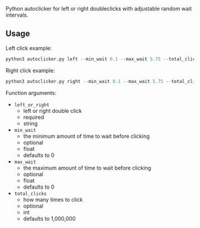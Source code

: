 Python autoclicker for left or right doubleclicks with adjustable random wait intervals.

## Usage

Left click example: 
```python
python3 autoclicker.py left --min_wait 0.1 --max_wait 5.75 --total_clicks 100
```

Right click example: 
```python
python3 autoclicker.py right --min_wait 0.1 --max_wait 5.75 --total_clicks 100
```
  
Function arguments:

- `left_or_right`
    - left or right double click
    - required
    - string
- `min_wait`
    - the minimum amount of time to wait before clicking
    - optional
    - float
    - defaults to 0
- `max_wait`
    - the maximum amount of time to wait before clicking
    - optional
    - float
    - defaults to 0
- `total_clicks`
    - how many times to click
    - optional
    - int
    - defaults to 1,000,000



